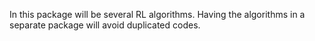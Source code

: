 In this package will be several RL algorithms. Having the algorithms in a separate package will avoid duplicated codes.
